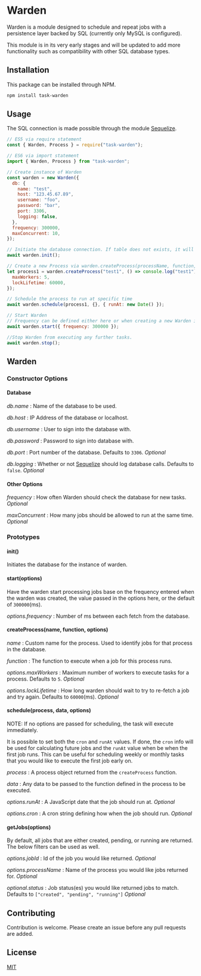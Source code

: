 # Warden

Warden is a module designed to schedule and repeat jobs with a persistence layer backed by SQL (currently only MySQL is configured).

This module is in its very early stages and will be updated to add more functionality such as compatibility with other SQL database types.

## Installation

This package can be installed through NPM.

```bash
npm install task-warden
```

## Usage

The SQL connection is made possible through the module [Sequelize](https://www.npmjs.com/package/sequelize).

```javascript
// ES5 via require statement
const { Warden, Process } = require("task-warden");

// ES6 via import statement
import { Warden, Process } from "task-warden";

// Create instance of Warden
const warden = new Warden({
  db: {
    name: "test",
    host: "123.45.67.89",
    username: "foo",
    password: "bar",
    port: 3306,
    logging: false,
  },
  frequency: 300000,
  maxConcurrent: 10,
});

// Initiate the database connection. If table does not exists, it will be created.
await warden.init();

// Create a new Process via warden.createProcess(processName, function, options)
let process1 = warden.createProcess("test1", () => console.log("test1"), {
  maxWorkers: 5,
  lockLifetime: 60000,
});

// Schedule the process to run at specific time
await warden.schedule(process1, {}, { runAt: new Date() });

// Start Warden
// Frequency can be defined either here or when creating a new Warden instance.
await warden.start({ frequency: 300000 });

//Stop Warden from executing any further tasks.
await warden.stop();
```

## Warden

### Constructor Options

#### Database

_db.name_ : Name of the database to be used.

_db.host_ : IP Address of the database or localhost.

_db.username_ : User to sign into the database with.

_db.password_ : Password to sign into database with.

_db.port_ : Port number of the database. Defaults to `3306`. _Optional_

_db.logging_ : Whether or not [Sequelize](https://www.npmjs.com/package/sequelize) should log database calls. Defaults to `false`. _Optional_

#### Other Options

_frequency_ : How often Warden should check the database for new tasks. _Optional_

_maxConcurrent_ : How many jobs should be allowed to run at the same time. _Optional_

### Prototypes

#### init()

Initiates the database for the instance of warden.

#### start(options)

Have the warden start processing jobs base on the frequency entered when the warden was created, the value passed in the options here, or the default of `300000`(ms).

_options.frequency_ : Number of ms between each fetch from the database.

#### createProcess(name, function, options)

_name_ : Custom name for the process. Used to identify jobs for that process in the database.

_function_ : The function to execute when a job for this process runs.

_options.maxWorkers_ : Maximum number of workers to execute tasks for a process. Defaults to `5`. _Optional_

_options.lockLifetime_ : How long warden should wait to try to re-fetch a job and try again. Defaults to `60000`(ms). _Optional_

#### schedule(process, data, options)

NOTE: If no options are passed for scheduling, the task will execute immediately.

It is possible to set both the `cron` and `runAt` values. If done, the `cron` info will be used for calculating future jobs and the `runAt` value when be when the first job runs. This can be useful for scheduling weekly or monthly tasks that you would like to execute the first job early on.

_process_ : A process object returned from the `createProcess` function.

_data_ : Any data to be passed to the function defined in the process to be executed.

_options.runAt_ : A JavaScript date that the job should run at. _Optional_

_options.cron_ : A cron string defining how when the job should run. _Optional_

#### getJobs(options)

By default, all jobs that are either created, pending, or running are returned. The below filters can be used as well.

_options.jobId_ : Id of the job you would like returned. _Optional_

_options.processName_ : Name of the process you would like jobs returned for. _Optional_

_optional.status_ : Job status(es) you would like returned jobs to match. Defaults to `["created", "pending", "running"]` _Optional_

## Contributing

Contribution is welcome. Please create an issue before any pull requests are added.

## License

[MIT](https://choosealicense.com/licenses/mit/)

